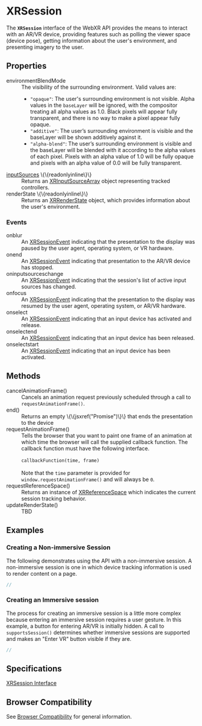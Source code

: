 # XRSession

The **`XRSession`** interface of the WebXR API provides the means to interact with an AR/VR device, providing features such as polling the viewer space (device pose), getting information about the user's environment, and presenting imagery to the user.

## Properties

<dl>
  <dt>environmentBlendMode</dt>
  <dd>The visibility of the surrounding environment. Valid values are:
  <ul>
  <li><code>"opaque"</code>: The user's surrounding environment is not visible. Alpha values in the <code>baseLayer</code> will be ignored, with the compositor treating all alpha values as 1.0. Black pixels will appear fully transparent, and there is no way to make a pixel appear fully opaque.</li>
  <li><code>"additive"</code>: The user’s surrounding environment is visible and the baseLayer will be shown additively against it.</li>
  <li><code>"alpha-blend"</code>: The user’s surrounding environment is visible and the baseLayer will be blended with it according to the alpha values of each pixel. Pixels with an alpha value of 1.0 will be fully opaque and pixels with an alpha value of 0.0 will be fully transparent.</li>
  </ul>
  </dd>

  <dt><a href="getinputsources">inputSources</a> \{\{readonlyinline\}\}</dt>
  <dd>Returns an <a href="xrinputsource">XRInputSourceArray</a> object representing tracked controllers.</dd>

  <dt>renderState \{\{readonlyinline\}\}</dt>
  <dd>Returns an <a href="xrrenderstate">XRRenderState</a> object, which provides information about the user's environment.</dd>
</dl>

### Events

<dl>
  <dt>onblur</dt>
  <dd>An <a href="xrsessionevent">XRSessionEvent</a> indicating that the presentation to the display was paused by the user agent, operating system, or VR hardware.</dd>

  <dt>onend</dt>
  <dd>An <a href="xrsessionevent">XRSessionEvent</a> indicating that presentation to the AR/VR device has stopped.</dd>

  <dt>oninputsourceschange</dt>
  <dd>An <a href="xrsessionevent">XRSessionEvent</a> indicating that the session's list of active input sources has changed.</dd>

  <dt>onfocus</dt>
  <dd>An <a href="xrsessionevent">XRSessionEvent</a> indicating that the presentation to the display was resumed by the user agent, operating system, or AR/VR hardware.</dd>

  <dt>onselect</dt>
  <dd>An <a href="xrsessionevent">XRSessionEvent</a> indicating that an input device has activated and release.</dd>

  <dt>onselectend</dt>
  <dd>An <a href="xrsessionevent">XRSessionEvent</a> indicating that an input device has been released.</dd>

  <dt>onselectstart</dt>
  <dd>An <a href="xrsessionevent">XRSessionEvent</a> indicating that an input device has been activated.</dd>
</dl>

## Methods

<dl>
  <dt>cancelAnimationFrame()</dt>
  <dd>Cancels an animation request previously scheduled through a call to <code>requestAnimationFrame()</code>.</dd>

  <dt>end()</dt>
  <dd>Returns an empty \{\{jsxref("Promise")\}\} that ends the presentation to the device</dd>

  <dt>requestAnimationFrame()</dt>
  <dd>Tells the browser that you want to paint one frame of an animation at which time the browser will call the supplied callback function. The callback function must have the following interface.<br/><br/>
  <code>callbackFunction(time, frame)</code><br/><br/>
  Note that the <code>time</code> parameter is provided for <code>window.requestAnimationFrame()</code> and will always be <code>0</code>.
  </dd>

  <dt>requestReferenceSpace()</dt>
  <dd>Returns an instance of <a href="xrreferencespace">XRReferenceSpace</a> which indicates the current session tracking behavior. 
  </dd>

  <dt>updateRenderState()</dt>
  <dd>TBD</dd>
</dl>

## Examples

### Creating a Non-immersive Session

The following demonstrates using the API with a non-immersive session. A non-immersive session is one in which device tracking information is used to render content on a page.

```javascript
//
```

### Creating an Immersive session

The process for creating an immersive session is a little more complex because entering an immersive session requires a user gesture. In this example, a button for entering AR/VR is initially hidden. A call to `supportsSession()` determines whether immersive sessions are supported and makes an "Enter VR" button visible if they are.

```javascript
//
```

## Specifications

[XRSession Interface](https://immersive-web.github.io/webxr/#xrsession-interface)

## Browser Compatibility

See [Browser Compatibility](compatibility) for general information.

